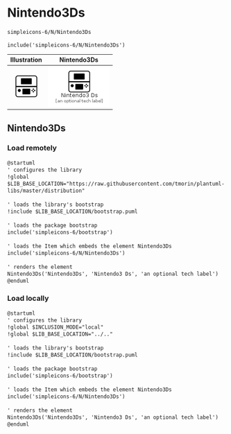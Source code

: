 # Nintendo3Ds


```text
simpleicons-6/N/Nintendo3Ds
```

```text
include('simpleicons-6/N/Nintendo3Ds')
```



| Illustration | Nintendo3Ds |
| :---: | :---: |
| ![illustration for Illustration](../../simpleicons-6/N/Nintendo3Ds.png) | ![illustration for Nintendo3Ds](../../simpleicons-6/N/Nintendo3Ds.Local.png) |




## Nintendo3Ds

### Load remotely
```plantuml
@startuml
' configures the library
!global $LIB_BASE_LOCATION="https://raw.githubusercontent.com/tmorin/plantuml-libs/master/distribution"

' loads the library's bootstrap
!include $LIB_BASE_LOCATION/bootstrap.puml

' loads the package bootstrap
include('simpleicons-6/bootstrap')

' loads the Item which embeds the element Nintendo3Ds
include('simpleicons-6/N/Nintendo3Ds')

' renders the element
Nintendo3Ds('Nintendo3Ds', 'Nintendo3 Ds', 'an optional tech label')
@enduml
```

### Load locally
```plantuml
@startuml
' configures the library
!global $INCLUSION_MODE="local"
!global $LIB_BASE_LOCATION="../.."

' loads the library's bootstrap
!include $LIB_BASE_LOCATION/bootstrap.puml

' loads the package bootstrap
include('simpleicons-6/bootstrap')

' loads the Item which embeds the element Nintendo3Ds
include('simpleicons-6/N/Nintendo3Ds')

' renders the element
Nintendo3Ds('Nintendo3Ds', 'Nintendo3 Ds', 'an optional tech label')
@enduml
```

